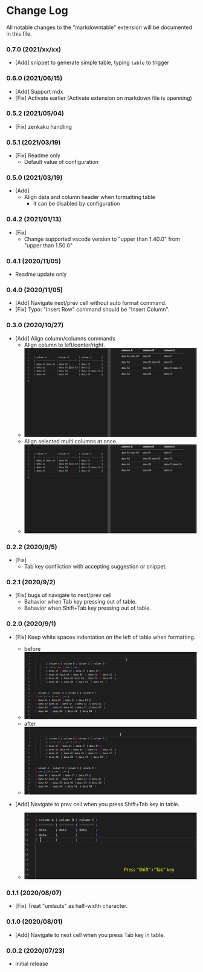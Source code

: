 # Change Log

All notable changes to the "markdowntable" extension will be documented in this file.

### 0.7.0 (2021/xx/xx)

- [Add] snippet to generate simple table, typing `table` to trigger

### 0.6.0 (2021/06/15)

- [Add] Support mdx
- [Fix] Activate earlier (Activate extension on markdown file is openning)

### 0.5.2 (2021/05/04)

- [Fix] zenkaku handling

### 0.5.1 (2021/03/19)

- [Fix] Readme only
    - Default value of configuration

### 0.5.0 (2021/03/19)

- [Add]
    - Align data and column header when formatting table
        - It can be disabled by configuration

### 0.4.2 (2021/01/13)

- [Fix]
    - Change supported vscode version to "upper than 1.40.0" from "upper than 1.50.0"

### 0.4.1 (2020/11/05)

- Readme update only

### 0.4.0 (2020/11/05)

- [Add] Navigate next/prev cell without auto format command.
- [Fix] Typo: "Insert Row" command should be "Insert Column".

### 0.3.0 (2020/10/27)

- [Add] Align column/columns commands
    - Align column to left/center/right.
    - ![align](images/align_column.gif)
    - Align selected multi columns at once.
    - ![align](images/align_columns_at_once.gif)

### 0.2.2 (2020/9/5)

- [Fix]
    - Tab key confliction with accepting suggestion or snippet.

### 0.2.1 (2020/9/2)

- [Fix] bugs of navigate to next/prev cell
    - Bahavior when Tab key pressing out of table.
    - Bahavior when Shift+Tab key pressing out of table.

### 0.2.0 (2020/9/1)

- [Fix] Keep white spaces indentation on the left of table when formatting.
    - before
    - ![keepindent_before](images/keep_indent_before.gif)
    - after
    - ![keepindent](images/keep_indent.gif)

- [Add] Navigate to prev cell when you press Shift+Tab key in table.
    - ![navigate_prev](images/navigate_prev_cell.gif)

### 0.1.1 (2020/08/07)

- [Fix] Treat "umlauts" as half-width character.

### 0.1.0 (2020/08/01)

- [Add] Navigate to next cell when you press Tab key in table.

### 0.0.2 (2020/07/23)

- Initial release
